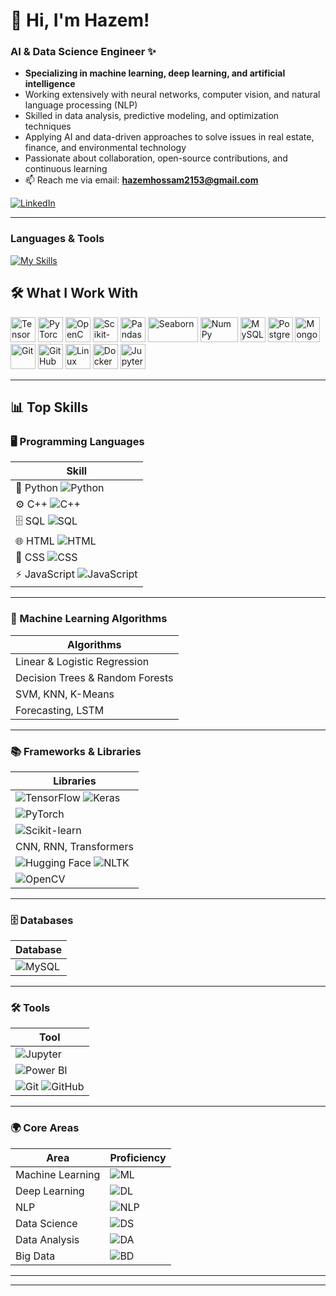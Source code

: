 

# 👋 Hi, I'm Hazem!  
### AI & Data Science Engineer​ ✨

-  **Specializing in machine learning, deep learning, and artificial intelligence**  
-  Working extensively with neural networks, computer vision, and natural language processing (NLP)  
-  Skilled in data analysis, predictive modeling, and optimization techniques  
-  Applying AI and data-driven approaches to solve issues in real estate, finance, and environmental technology  
-  Passionate about collaboration, open-source contributions, and continuous learning  
-  📫 Reach me via email: **hazemhossam2153@gmail.com**  

[![LinkedIn](https://img.shields.io/badge/LinkedIn-0077B5?style=for-the-badge&logo=linkedin&logoColor=white)](https://www.linkedin.com/in/hazem-hossam-4b6506262)

---

### Languages & Tools

[![My Skills](https://skillicons.dev/icons?i=python,c,js,html,css,git,docker,tensorflow,opencv,pandas,mysql,sqlite,arduino&perline=10)](https://skillicons.dev)

## 🛠️ What I Work With  

<p align="left">
  <!-- AI / ML Frameworks -->
  <img src="https://cdn.jsdelivr.net/gh/devicons/devicon/icons/tensorflow/tensorflow-original.svg" width="40" height="40" alt="TensorFlow"/>
  <img src="https://cdn.jsdelivr.net/gh/devicons/devicon/icons/pytorch/pytorch-original.svg" width="40" height="40" alt="PyTorch"/>
  <img src="https://cdn.jsdelivr.net/gh/devicons/devicon/icons/opencv/opencv-original.svg" width="40" height="40" alt="OpenCV"/>
  <img src="https://upload.wikimedia.org/wikipedia/commons/0/05/Scikit_learn_logo_small.svg" width="40" height="40" alt="Scikit-learn"/>
  <img src="https://pandas.pydata.org/static/img/pandas_white.svg" width="40" height="40" alt="Pandas"/>
  <img src="https://seaborn.pydata.org/_static/logo-wide-lightbg.svg" width="80" height="40" alt="Seaborn"/>
  <img src="https://numpy.org/images/logo.svg" width="60" height="40" alt="NumPy"/>
  
  <!-- Data / Databases -->
  <img src="https://cdn.jsdelivr.net/gh/devicons/devicon/icons/mysql/mysql-original.svg" width="40" height="40" alt="MySQL"/>
  <img src="https://cdn.jsdelivr.net/gh/devicons/devicon/icons/postgresql/postgresql-original.svg" width="40" height="40" alt="PostgreSQL"/>
  <img src="https://cdn.jsdelivr.net/gh/devicons/devicon/icons/mongodb/mongodb-original.svg" width="40" height="40" alt="MongoDB"/>
  
  <!-- Tools / Platforms -->
  <img src="https://cdn.jsdelivr.net/gh/devicons/devicon/icons/git/git-original.svg" width="40" height="40" alt="Git"/>
  <img src="https://cdn.jsdelivr.net/gh/devicons/devicon/icons/github/github-original.svg" width="40" height="40" alt="GitHub"/>
  <img src="https://cdn.jsdelivr.net/gh/devicons/devicon/icons/linux/linux-original.svg" width="40" height="40" alt="Linux"/>
  <img src="https://cdn.jsdelivr.net/gh/devicons/devicon/icons/docker/docker-original.svg" width="40" height="40" alt="Docker"/>
  <img src="https://cdn.jsdelivr.net/gh/devicons/devicon/icons/jupyter/jupyter-original.svg" width="40" height="40" alt="Jupyter Notebook"/>
</p>



---


## 📊 Top Skills  
### 🖥️ Programming Languages  
| Skill |
|-------|
| 🐍 Python ![Python](https://img.shields.io/badge/Python-blue?style=for-the-badge&logo=python&logoColor=white) |
| ⚙️ C++ ![C++](https://img.shields.io/badge/C++-00599C?style=for-the-badge&logo=c%2B%2B&logoColor=white) |
| 🗄️ SQL ![SQL](https://img.shields.io/badge/SQL-CC2927?style=for-the-badge&logo=database&logoColor=white) |
| 🌐 HTML ![HTML](https://img.shields.io/badge/HTML5-E34F26?style=for-the-badge&logo=html5&logoColor=white) |
| 🎨 CSS ![CSS](https://img.shields.io/badge/CSS3-1572B6?style=for-the-badge&logo=css3&logoColor=white) |
| ⚡ JavaScript ![JavaScript](https://img.shields.io/badge/JavaScript-F7DF1E?style=for-the-badge&logo=javascript&logoColor=black) |

---

### 🤖 Machine Learning Algorithms  
| Algorithms |
|------------|
| Linear & Logistic Regression |
| Decision Trees & Random Forests |
| SVM, KNN, K-Means |
| Forecasting, LSTM |

---

### 📚 Frameworks & Libraries  
| Libraries |
|-----------|
| ![TensorFlow](https://img.shields.io/badge/TensorFlow-FF6F00?style=for-the-badge&logo=tensorflow&logoColor=white) ![Keras](https://img.shields.io/badge/Keras-D00000?style=for-the-badge&logo=keras&logoColor=white) |
| ![PyTorch](https://img.shields.io/badge/PyTorch-EE4C2C?style=for-the-badge&logo=pytorch&logoColor=white) |
| ![Scikit-learn](https://img.shields.io/badge/Scikit--learn-F7931E?style=for-the-badge&logo=scikit-learn&logoColor=white) |
| CNN, RNN, Transformers |
| ![Hugging Face](https://img.shields.io/badge/HuggingFace-FFD21E?style=for-the-badge&logo=huggingface&logoColor=black) ![NLTK](https://img.shields.io/badge/NLTK-154570?style=for-the-badge) |
| ![OpenCV](https://img.shields.io/badge/OpenCV-5C3EE8?style=for-the-badge&logo=opencv&logoColor=white) |

---

### 🗄️ Databases  
| Database |
|----------|
| ![MySQL](https://img.shields.io/badge/MySQL-4479A1?style=for-the-badge&logo=mysql&logoColor=white) |

---

### 🛠️ Tools  
| Tool |
|------|
| ![Jupyter](https://img.shields.io/badge/Jupyter-F37626?style=for-the-badge&logo=jupyter&logoColor=white) |
| ![Power BI](https://img.shields.io/badge/PowerBI-F2C811?style=for-the-badge&logo=powerbi&logoColor=black) |
| ![Git](https://img.shields.io/badge/Git-F05032?style=for-the-badge&logo=git&logoColor=white) ![GitHub](https://img.shields.io/badge/GitHub-181717?style=for-the-badge&logo=github&logoColor=white) |

---

### 🌍 Core Areas  
| Area | Proficiency |
|------|-------------|
| Machine Learning | ![ML](https://img.shields.io/badge/90%25-brightgreen?style=for-the-badge) |
| Deep Learning | ![DL](https://img.shields.io/badge/85%25-brightgreen?style=for-the-badge) |
| NLP | ![NLP](https://img.shields.io/badge/80%25-yellowgreen?style=for-the-badge) |
| Data Science | ![DS](https://img.shields.io/badge/90%25-brightgreen?style=for-the-badge) |
| Data Analysis | ![DA](https://img.shields.io/badge/85%25-brightgreen?style=for-the-badge) |
| Big Data | ![BD](https://img.shields.io/badge/70%25-yellow?style=for-the-badge) |

---


---

<!--
**hazemhossam7-max/hazemhossam7-max** is a ✨ _special_ ✨ repository because its `README.md` (this file) appears on your GitHub profile.

Here are some ideas to get you started:

- 🔭 I’m currently working on ...
- 🌱 I’m currently learning ...
- 👯 I’m looking to collaborate on ...
- 🤔 I’m looking for help with ...
- 💬 Ask me about ...
- 📫 How to reach me: ...
- 😄 Pronouns: ...
- ⚡ Fun fact: ...
-->
